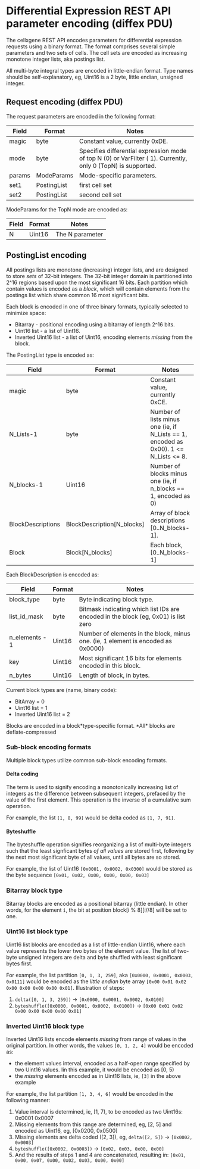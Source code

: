 # Differential Expression REST API parameter encoding (diffex PDU)

The cellxgene REST API encodes parameters for differential expression requests using
a binary format. The format comprises several simple parameters and two sets of cells. The
cell sets are encoded as increasing monotone integer lists, aka postings list.

All multi-byte integral types are encoded in little-endian format. Type names should be self-explanatory,
eg, Uint16 is a 2 byte, little endian, unsigned integer.

## Request encoding (diffex PDU)

The request parameters are encoded in the following format:

| Field  | Format      | Notes                                                                                                         |
| ------ | ----------- | ------------------------------------------------------------------------------------------------------------- |
| magic  | byte        | Constant value, currently 0xDE.                                                                               |
| mode   | byte        | Specifies differential expression mode of top N (0) or VarFilter ( 1). Currently, only 0 (TopN) is supported. |
| params | ModeParams  | Mode-specific parameters.                                                                                     |
| set1   | PostingList | first cell set                                                                                                |
| set2   | PostingList | second cell set                                                                                               |

ModeParams for the TopN mode are encoded as:

| Field | Format | Notes           |
| ----- | ------ | --------------- |
| N     | Uint16 | The N parameter |

## PostingList encoding

All postings lists are monotone (increasing) integer lists, and are designed to store _sets_ of 32-bit
integers. The 32-bit integer domain is partitioned into 2^16 regions based upon the most significant
16 bits. Each partition which contain values is encoded as a _block_, which will contain elements
from the postings list which share common 16 most significant bits.

Each block is encoded in one of three binary formats, typically selected to minimize space:

- Bitarray - positional encoding using a bitarray of length 2^16 bits.
- Uint16 list - a list of Uint16.
- Inverted Uint16 list - a list of Uint16, encoding elements _missing_ from the block.

The PostingList type is encoded as:

| Field             | Format                     | Notes                                                                                |
| ----------------- | -------------------------- | ------------------------------------------------------------------------------------ |
| magic             | byte                       | Constant value, currently 0xCE.                                                      |
| N_Lists-1         | byte                       | Number of lists minus one (ie, if N_Lists == 1, encoded as 0x00). 1 <= N_Lists <= 8. |
| N_blocks-1        | Uint16                     | Number of blocks minus one (ie, if n_blocks == 1, encoded as 0)                      |
| BlockDescriptions | BlockDescription[N_blocks] | Array of block descriptions [0..N_blocks-1].                                         |
| Block             | Block[N_blocks]            | Each block, [0..N_blocks-1]                                                          |

Each BlockDescription is encoded as:

| Field          | Format | Notes                                                                              |
| -------------- | ------ | ---------------------------------------------------------------------------------- |
| block_type     | byte   | Byte indicating block type.                                                        |
| list_id_mask   | byte   | Bitmask indicating which list IDs are encoded in the block (eg, 0x01) is list zero |
| n_elements - 1 | Uint16 | Number of elements in the block, minus one. (ie, 1 element is encoded as 0x0000)   |
| key            | Uint16 | Most significant 16 bits for elements encoded in this block.                       |
| n_bytes        | Uint16 | Length of block, in bytes.                                                         |

Current block types are (name, binary code):

- BitArray = 0
- Uint16 list = 1
- Inverted Uint16 list = 2

Blocks are encoded in a block*type-specific format. *All\* blocks are deflate-compressed

### Sub-block encoding formats

Multiple block types utilize common sub-block encoding formats.

#### Delta coding

The term is used to signify encoding a monotonically increasing list of integers as the difference
between subsequent integers, prefaced by the value of the first element. This operation is the inverse
of a cumulative sum operation.

For example, the list `[1, 8, 99]` would be delta coded as `[1, 7, 91]`.

#### Byteshuffle

The byteshuffle operation signifies reorganizing a list of multi-byte integers such that the
least signficant bytes _of all values_ are stored first, following by the next most significant byte of all values,
until all bytes are so stored.

For example, the list of Uint16 `[0x0001, 0x0002, 0x0300]` would be stored as the byte sequence `[0x01, 0x02, 0x00, 0x00, 0x00, 0x03]`

### Bitarray block type

Bitarray blocks are encoded as a positional bitarray (little endian). In other words, for the element `i`, the
bit at position block[i % 8][i//8] will be set to one.

### Uint16 list block type

Uint16 list blocks are encoded as a list of little-endian Uint16, where each value represents the lower two bytes of the
element value. The list of two-byte unsigned integers are delta and byte shuffled with least significant bytes first.

For example, the list partition `[0, 1, 3, 259]`, aka `[0x0000, 0x0001, 0x0003, 0x0111]` would be encoded as the
_little endian_ byte array `[0x00 0x01 0x02 0x00 0x00 0x00 0x00 0x01]`. Illustration of steps:

1. `delta([0, 1, 3, 259])` -> `[0x0000, 0x0001, 0x0002, 0x0100]`
2. `byteshuffle([0x0000, 0x0001, 0x0002, 0x0100])` -> `[0x00 0x01 0x02 0x00 0x00 0x00 0x00 0x01]`

### Inverted Uint16 block type

Inverted Uint16 lists encode elements _missing_ from range of values in the original partition. In other words, the
values `[0, 1, 2, 4]` would be encoded as:

- the element values interval, encoded as a half-open range specified by two Uint16 values. Iin this example, it would be encoded as [0, 5)
- the _missing_ elements encoded as in Uint16 lists, ie, `[3]` in the above example

For example, the list partition `[1, 3, 4, 6]` would be encoded in the following manner:

1. Value interval is determined, ie, [1, 7), to be encoded as two Uint16s: 0x0001 0x0007
2. Missing elements from this range are determined, eg, [2, 5] and encoded as Uint16, eg, [0x0200, 0x0500]
3. Missing elements are delta coded ([2, 3]), eg, `delta([2, 5])` -> `[0x0002, 0x0003]`
4. `byteshuffle([0x0002, 0x0003])` -> `[0x02, 0x03, 0x00, 0x00]`
5. And the results of steps 1 and 4 are concatenated, resulting in: `[0x01, 0x00, 0x07, 0x00, 0x02, 0x03, 0x00, 0x00]`
